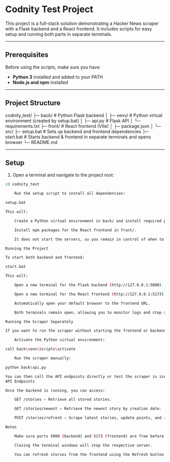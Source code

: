 # Codnity Test Project

This project is a full-stack solution demonstrating a Hacker News scraper with a Flask backend and a React frontend. It includes scripts for easy setup and running both parts in separate terminals.

---

## Prerequisites

Before using the scripts, make sure you have:

- **Python 3** installed and added to your PATH
- **Node.js and npm** installed

---

## Project Structure

codnity_test/
├─ back/ # Python Flask backend
│ ├─ venv/ # Python virtual environment (created by setup.bat)
│ ├─ api.py # Flask API
│ └─ requirements.txt
├─ front/ # React frontend (Vite)
│ ├─ package.json
│ └─ src/
├─ setup.bat # Sets up backend and frontend dependencies
├─ start.bat # Starts backend & frontend in separate terminals and opens browser
└─ README.md


---

## Setup

1. Open a terminal and navigate to the project root:

```bash
cd codnity_test

    Run the setup script to install all dependencies:

setup.bat

This will:

    Create a Python virtual environment in back/ and install required packages from requirements.txt.

    Install npm packages for the React frontend in front/.

    It does not start the servers, so you remain in control of when to run them.

Running the Project

To start both backend and frontend:

start.bat

This will:

    Open a new terminal for the Flask backend (http://127.0.0.1:5000).

    Open a new terminal for the React frontend (http://127.0.0.1:5173).

    Automatically open your default browser to the frontend URL.

    Both terminals remain open, allowing you to monitor logs and stop servers individually.

Running the Scraper Separately

If you want to run the scraper without starting the frontend or backend server:

    Activate the Python virtual environment:

call back\venv\Scripts\activate

    Run the scraper manually:

python back\api.py

You can then call the API endpoints directly or test the scraper in isolation.
API Endpoints

Once the backend is running, you can access:

    GET /stories – Retrieve all stored stories.

    GET /stories/newest – Retrieve the newest story by creation date.

    POST /stories/refresh – Scrape latest stories, update points, and insert new ones.

Notes

    Make sure ports 5000 (backend) and 5173 (frontend) are free before starting.

    Closing the terminal windows will stop the respective server.

    You can refresh stories from the frontend using the Refresh button, or call /stories/refresh manually.